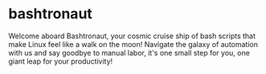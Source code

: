 # bashtronaut
Welcome aboard Bashtronaut, your cosmic cruise ship of bash scripts that make Linux feel like a walk on the moon! Navigate the galaxy of automation with us and say goodbye to manual labor, it's one small step for you, one giant leap for your productivity!
